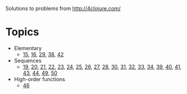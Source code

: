 Solutions to problems from http://4clojure.com/

# Topics

* Elementary
  * [15](http://www.4clojure.com/problem/15),
    [16](http://www.4clojure.com/problem/16),
    [29](http://www.4clojure.com/problem/29),
    [38](http://www.4clojure.com/problem/38),
    [42](http://www.4clojure.com/problem/42)
* Sequences
  * [19](http://www.4clojure.com/problem/19),
    [20](http://www.4clojure.com/problem/20),
    [21](http://www.4clojure.com/problem/21),
    [22](http://www.4clojure.com/problem/22),
    [23](http://www.4clojure.com/problem/23),
    [24](http://www.4clojure.com/problem/24),
    [25](http://www.4clojure.com/problem/25),
    [26](http://www.4clojure.com/problem/26),
    [27](http://www.4clojure.com/problem/27),
    [28](http://www.4clojure.com/problem/28),
    [30](http://www.4clojure.com/problem/30),
    [31](http://www.4clojure.com/problem/31),
    [32](http://www.4clojure.com/problem/32),
    [33](http://www.4clojure.com/problem/33),
    [34](http://www.4clojure.com/problem/34),
    [39](http://www.4clojure.com/problem/39),
    [40](http://www.4clojure.com/problem/40),
    [41](http://www.4clojure.com/problem/41),
    [43](http://www.4clojure.com/problem/43),
    [44](http://www.4clojure.com/problem/44),
    [49](http://www.4clojure.com/problem/49),
    [50](http://www.4clojure.com/problem/50)
* High-order functions
  * [46](http://www.4clojure.com/problem/46)
